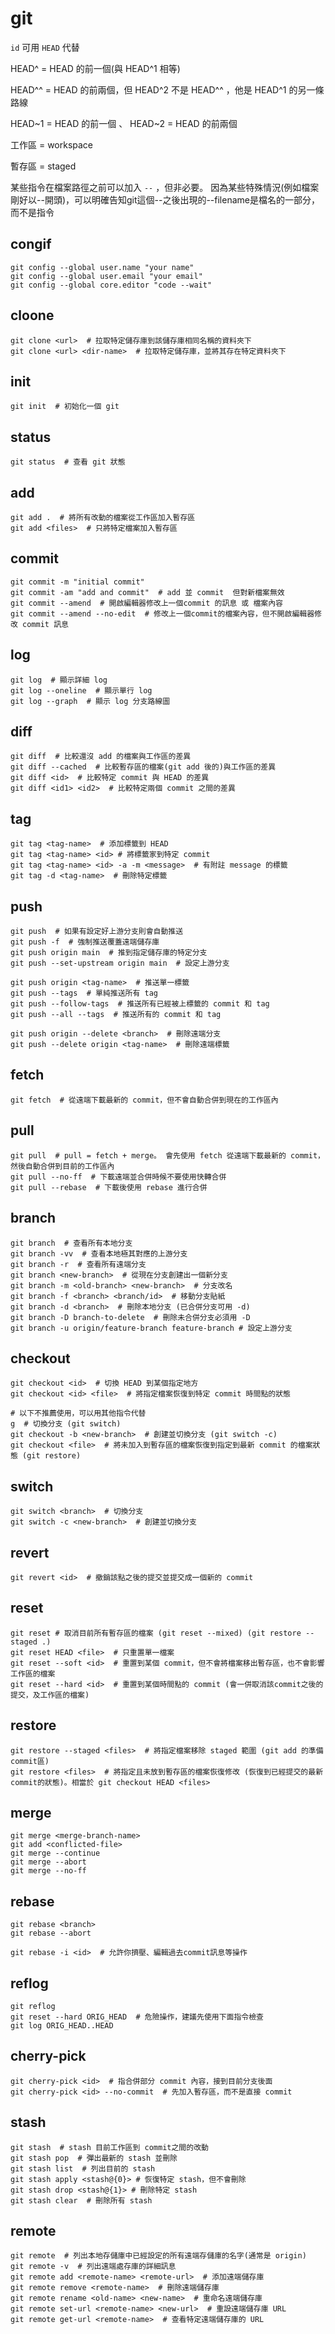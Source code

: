 # git

`id` 可用 `HEAD` 代替

HEAD^ = HEAD 的前一個(與 HEAD^1 相等)

HEAD^^ = HEAD 的前兩個，但 HEAD^2 不是 HEAD^^ ，他是 HEAD^1 的另一條路線

HEAD~1 = HEAD 的前一個 、 HEAD~2 = HEAD 的前兩個

工作區 = workspace

暫存區 = staged

某些指令在檔案路徑之前可以加入 `--` ，但非必要。
因為某些特殊情況(例如檔案剛好以--開頭)，可以明確告知git這個--之後出現的--filename是檔名的一部分，而不是指令

## congif

```bash,icon=.devicon-bash-plain
git config --global user.name "your name"
git config --global user.email "your email"
git config --global core.editor "code --wait"
```

## cloone

```bash,icon=.devicon-bash-plain
git clone <url>  # 拉取特定儲存庫到該儲存庫相同名稱的資料夾下
git clone <url> <dir-name>  # 拉取特定儲存庫，並將其存在特定資料夾下
```

## init

```bash,icon=.devicon-bash-plain
git init  # 初始化一個 git
```

## status

```bash,icon=.devicon-bash-plain
git status  # 查看 git 狀態
```

## add

```bash,icon=.devicon-bash-plain
git add .  # 將所有改動的檔案從工作區加入暫存區
git add <files>  # 只將特定檔案加入暫存區
```

## commit

```bash,icon=.devicon-bash-plain
git commit -m "initial commit"
git commit -am "add and commit"  # add 並 commit  但對新檔案無效
git commit --amend  # 開啟編輯器修改上一個commit 的訊息 或 檔案內容
git commit --amend --no-edit  # 修改上一個commit的檔案內容，但不開啟編輯器修改 commit 訊息
```

## log

```bash,icon=.devicon-bash-plain
git log  # 顯示詳細 log
git log --oneline  # 顯示單行 log
git log --graph  # 顯示 log 分支路線圖
```

## diff

```bash,icon=.devicon-bash-plain
git diff  # 比較還沒 add 的檔案與工作區的差異
git diff --cached  # 比較暫存區的檔案(git add 後的)與工作區的差異
git diff <id>  # 比較特定 commit 與 HEAD 的差異
git diff <id1> <id2>  # 比較特定兩個 commit 之間的差異

```

## tag

```bash,icon=.devicon-bash-plain
git tag <tag-name>  # 添加標籤到 HEAD
git tag <tag-name> <id> # 將標籤家到特定 commit
git tag <tag-name> <id> -a -m <message>  # 有附註 message 的標籤
git tag -d <tag-name>  # 刪除特定標籤
```

## push

```bash,icon=.devicon-bash-plain
git push  # 如果有設定好上游分支則會自動推送
git push -f  # 強制推送覆蓋遠端儲存庫
git push origin main  # 推到指定儲存庫的特定分支
git push --set-upstream origin main  # 設定上游分支

git push origin <tag-name>  # 推送單一標籤
git push --tags  # 單純推送所有 tag
git push --follow-tags  # 推送所有已經被上標籤的 commit 和 tag
git push --all --tags  # 推送所有的 commit 和 tag

git push origin --delete <branch>  # 刪除遠端分支
git push --delete origin <tag-name>  # 刪除遠端標籤
```

## fetch

```bash,icon=.devicon-bash-plain
git fetch  # 從遠端下載最新的 commit，但不會自動合併到現在的工作區內
```

## pull

```bash,icon=.devicon-bash-plain
git pull  # pull = fetch + merge。 會先使用 fetch 從遠端下載最新的 commit，然後自動合併到目前的工作區內
git pull --no-ff  # 下載遠端並合併時候不要使用快轉合併
git pull --rebase  # 下載後使用 rebase 進行合併
```

## branch

```bash,icon=.devicon-bash-plain
git branch  # 查看所有本地分支
git branch -vv  # 查看本地極其對應的上游分支
git branch -r  # 查看所有遠端分支
git branch <new-branch>  # 從現在分支創建出一個新分支
git branch -m <old-branch> <new-branch>  # 分支改名
git branch -f <branch> <branch/id>  # 移動分支貼紙
git branch -d <branch>  # 刪除本地分支 (已合併分支可用 -d)
git branch -D branch-to-delete  # 刪除未合併分支必須用 -D
git branch -u origin/feature-branch feature-branch # 設定上游分支
```

## checkout

```bash,icon=.devicon-bash-plain
git checkout <id>  # 切換 HEAD 到某個指定地方
git checkout <id> <file>  # 將指定檔案恢復到特定 commit 時間點的狀態

# 以下不推薦使用，可以用其他指令代替
g  # 切換分支 (git switch)
git checkout -b <new-branch>  # 創建並切換分支 (git switch -c)
git checkout <file>  # 將未加入到暫存區的檔案恢復到指定到最新 commit 的檔案狀態 (git restore)
```

## switch

```bash,icon=.devicon-bash-plain
git switch <branch>  # 切換分支
git switch -c <new-branch>  # 創建並切換分支
```

## revert

```bash,icon=.devicon-bash-plain
git revert <id>  # 撤銷該點之後的提交並提交成一個新的 commit
```

## reset

```bash,icon=.devicon-bash-plain
git reset # 取消目前所有暫存區的檔案 (git reset --mixed) (git restore --staged .)
git reset HEAD <file>  # 只重置單一檔案
git reset --soft <id>  # 重置到某個 commit，但不會將檔案移出暫存區，也不會影響工作區的檔案
git reset --hard <id>  # 重置到某個時間點的 commit (會一併取消該commit之後的提交，及工作區的檔案)
```

## restore

```bash,icon=.devicon-bash-plain
git restore --staged <files>  # 將指定檔案移除 staged 範圍 (git add 的準備 commit區)
git restore <files>  # 將指定且未放到暫存區的檔案恢復修改 (恢復到已經提交的最新commit的狀態)。相當於 git checkout HEAD <files>
```

## merge

```bash,icon=.devicon-bash-plain
git merge <merge-branch-name>
git add <conflicted-file>
git merge --continue
git merge --abort
git merge --no-ff
```

## rebase

```bash,icon=.devicon-bash-plain
git rebase <branch>
git rebase --abort

git rebase -i <id>  # 允許你擠壓、編輯過去commit訊息等操作
```

## reflog

```bash,icon=.devicon-bash-plain
git reflog
git reset --hard ORIG_HEAD  # 危險操作，建議先使用下面指令檢查
git log ORIG_HEAD..HEAD
```

## cherry-pick

```bash,icon=.devicon-bash-plain
git cherry-pick <id>  # 指合併部分 commit 內容，接到目前分支後面
git cherry-pick <id> --no-commit  # 先加入暫存區，而不是直接 commit
```

## stash

```bash,icon=.devicon-bash-plain
git stash  # stash 目前工作區到 commit之間的改動
git stash pop  # 彈出最新的 stash 並刪除
git stash list  # 列出目前的 stash
git stash apply <stash@{0}> # 恢復特定 stash，但不會刪除
git stash drop <stash@{1}> # 刪除特定 stash
git stash clear  # 刪除所有 stash
```

## remote

```bash,icon=.devicon-bash-plain
git remote  # 列出本地存儲庫中已經設定的所有遠端存儲庫的名字(通常是 origin)
git remote -v  # 列出遠端處存庫的詳細訊息
git remote add <remote-name> <remote-url>  # 添加遠端儲存庫
git remote remove <remote-name>  # 刪除遠端儲存庫
git remote rename <old-name> <new-name>  # 重命名遠端儲存庫
git remote set-url <remote-name> <new-url>  # 重設遠端儲存庫 URL
git remote get-url <remote-name>  # 查看特定遠端儲存庫的 URL
```
